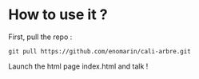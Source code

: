 # How to use it ?
First, pull the repo :
```
git pull https://github.com/enomarin/cali-arbre.git
```

Launch the html page index.html and talk !
